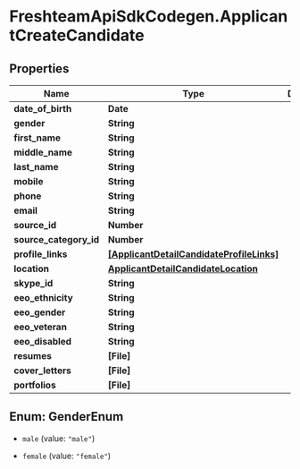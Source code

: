 # FreshteamApiSdkCodegen.ApplicantCreateCandidate

## Properties

| Name                   | Type                                                                                  | Description | Notes      |
| ---------------------- | ------------------------------------------------------------------------------------- | ----------- | ---------- |
| **date_of_birth**      | **Date**                                                                              |             | [optional] |
| **gender**             | **String**                                                                            |             | [optional] |
| **first_name**         | **String**                                                                            |             | [optional] |
| **middle_name**        | **String**                                                                            |             | [optional] |
| **last_name**          | **String**                                                                            |             | [optional] |
| **mobile**             | **String**                                                                            |             | [optional] |
| **phone**              | **String**                                                                            |             | [optional] |
| **email**              | **String**                                                                            |             | [optional] |
| **source_id**          | **Number**                                                                            |             | [optional] |
| **source_category_id** | **Number**                                                                            |             | [optional] |
| **profile_links**      | [**[ApplicantDetailCandidateProfileLinks]**](ApplicantDetailCandidateProfileLinks.md) |             | [optional] |
| **location**           | [**ApplicantDetailCandidateLocation**](ApplicantDetailCandidateLocation.md)           |             | [optional] |
| **skype_id**           | **String**                                                                            |             | [optional] |
| **eeo_ethnicity**      | **String**                                                                            |             | [optional] |
| **eeo_gender**         | **String**                                                                            |             | [optional] |
| **eeo_veteran**        | **String**                                                                            |             | [optional] |
| **eeo_disabled**       | **String**                                                                            |             | [optional] |
| **resumes**            | **[File]**                                                                            |             | [optional] |
| **cover_letters**      | **[File]**                                                                            |             | [optional] |
| **portfolios**         | **[File]**                                                                            |             | [optional] |

## Enum: GenderEnum

- `male` (value: `"male"`)

- `female` (value: `"female"`)
